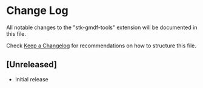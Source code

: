 # Change Log
All notable changes to the "stk-gmdf-tools" extension will be documented in this file.

Check [Keep a Changelog](http://keepachangelog.com/) for recommendations on how to structure this file.

## [Unreleased]
- Initial release